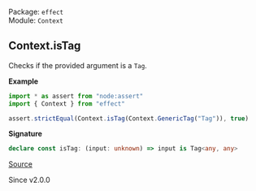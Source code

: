 Package: `effect`<br />
Module: `Context`<br />

## Context.isTag

Checks if the provided argument is a `Tag`.

**Example**

```ts
import * as assert from "node:assert"
import { Context } from "effect"

assert.strictEqual(Context.isTag(Context.GenericTag("Tag")), true)
```

**Signature**

```ts
declare const isTag: (input: unknown) => input is Tag<any, any>
```

[Source](https://github.com/Effect-TS/effect/tree/main/packages/effect/src/Context.ts#L245)

Since v2.0.0